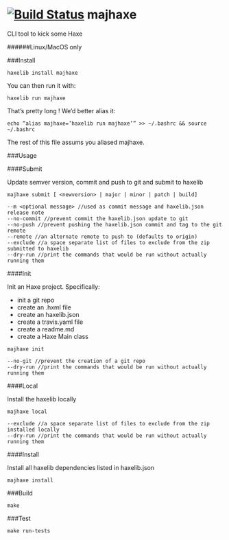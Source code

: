 [![Build Status](https://travis-ci.org/yanhick/majhaxe.svg?branch=master)](https://travis-ci.org/yanhick/majhaxe)
majhaxe
=========

CLI tool to kick some Haxe

######Linux/MacOS only

###Install

```
haxelib install majhaxe
```

You can then run it with:

```
haxelib run majhaxe
```

That’s pretty long ! We’d better alias it:

```
echo “alias majhaxe=’haxelib run majhaxe’” >> ~/.bashrc && source ~/.bashrc
```

The rest of this file assums you aliased majhaxe.

###Usage

####Submit

Update semver version, commit and push to git and submit to haxelib

```
majhaxe submit [ <newversion> | major | minor | patch | build]
```

```
--m <optional message> //used as commit message and haxelib.json release note
--no-commit //prevent commit the haxelib.json update to git
--no-push //prevent pushing the haxelib.json commit and tag to the git remote
--remote //an alternate remote to push to (defaults to origin)
--exclude //a space separate list of files to exclude from the zip submitted to haxelib
--dry-run //print the commands that would be run without actually running them
```

####Init

Init an Haxe project.
Specifically:
* init a git repo
* create an .hxml file
* create an haxelib.json
* create a travis.yaml file
* create a readme.md
* create a Haxe Main class

```
majhaxe init
```

```
--no-git //prevent the creation of a git repo
--dry-run //print the commands that would be run without actually running them
```

####Local

Install the haxelib locally

```
majhaxe local
```

```
--exclude //a space separate list of files to exclude from the zip installed locally
--dry-run //print the commands that would be run without actually running them
```
####Install

Install all haxelib dependencies listed in haxelib.json

```
majhaxe install
```

###Build

```
make
```

###Test

```
make run-tests
```
